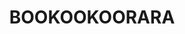 ---
lastmod: '2025-04-06T06:05:20+00:00'
latitude: -28.77766139
layout: suburb
longitude: 152.0684087
postcode: '2372'
state: NSW
title: BOOKOOKOORARA
url: /nsw/bookookoorara/
---